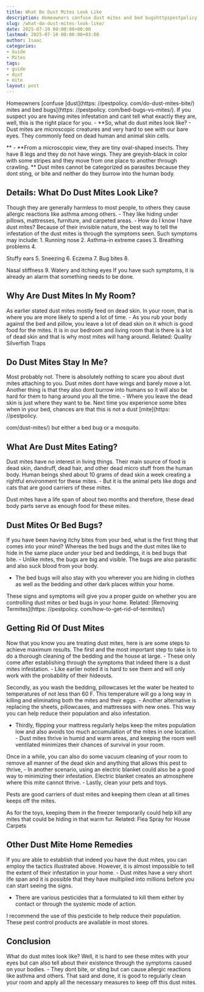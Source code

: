 ```yaml
---
title: What Do Dust Mites Look Like
description: Homeowners confuse dust mites and bed bugshttpspestpolicy.combed-bugs-vs-mites . If you suspect you are having mites infestation and cant tell what exactly...
slug: /what-do-dust-mites-look-like/
date: 2025-07-10 00:00:00+00:00
lastmod: 2025-07-10 00:00:00+03:00
author: Isaac
categories:
- Guide
- Mites
tags:
- guide
- dust
- mite
layout: post
---
```


Homeowners [confuse [dust](https: //pestpolicy. com/do-dust-mites-bite/) mites and bed bugs](https: //pestpolicy. com/bed-bugs-vs-mites/). If you suspect you are having mites infestation and cant tell what exactly they are, well, this is the right place for you. - **So, what do dust mites look like? - Dust mites are microscopic creatures and very hard to see with our bare eyes. They commonly feed on dead human and animal skin cells.

** - **From a microscopic view, they are tiny oval-shaped insects. They have 8 legs and they do not have wings. They are greyish-black in color with some stripes and they move from one place to another through crawling. ** Dust mites cannot be categorized as parasites because they dont sting, or bite and neither do they burrow into the human body.

##  Details: What Do Dust Mites Look Like?

Though they are generally harmless to most people, to others they cause allergic reactions like asthma among others. - They like hiding under pillows, mattresses, furniture, and carpeted areas. - How do I know I have dust mites? Because of their invisible nature, the best way to tell the infestation of the dust mites is through the symptoms seen. Such symptoms may include: 1. Running nose 2. Asthma-in extreme cases 3. Breathing problems 4.

Stuffy ears 5. Sneezing 6. Eczema 7. Bug bites 8.

Nasal stiffness 9. Watery and itching eyes If you have such symptoms, it is already an alarm that something needs to be done.

##  Why Are Dust Mites In My Room?

As earlier stated dust mites mostly feed on dead skin. In your room, that is where you are more likely to spend a lot of time. - As you rub your body against the bed and pillow, you leave a lot of dead skin on it which is good food for the mites. It is in our bedroom and living room that is there is a lot of dead skin and that is why most mites will hang around. Related: Quality Silverfish Traps

##  Do Dust Mites Stay In Me?

Most probably not. There is absolutely nothing to scare you about dust mites attaching to you. Dust mites dont have wings and barely move a lot. Another thing is that they also dont burrow into humans so it will also be hard for them to hang around you all the time. - Where you leave the dead skin is just where they want to be. Next time you experience some bites when in your bed, chances are that this is not a dust [mite](https: //pestpolicy.

com/dust-mites/) but either a bed bug or a mosquito.

##  What Are Dust Mites Eating?

Dust mites have no interest in living things. Their main source of food is dead skin, dandruff, dead hair, and other dead micro stuff from the human body. Human beings shed about 10 grams of dead skin a week creating a rightful environment for these mites. - But it is the animal pets like dogs and cats that are good carriers of these mites.

Dust mites have a life span of about two months and therefore, these dead body parts serve as enough food for these mites.

##  Dust Mites Or Bed Bugs?

If you have been having itchy bites from your bed, what is the first thing that comes into your mind? Whereas the bed bugs and the dust mites like to hide in the same place under your bed and beddings, it is bed bugs that bite. - Unlike mites, the bugs are big and visible. The bugs are also parasitic and also suck blood from your body.

- The bed bugs will also stay with you wherever you are hiding in clothes as well as the bedding and other dark places within your home.

These signs and symptoms will give you a proper guide on whether you are controlling dust mites or bed bugs in your home. Related: [Removing Termites](https: //pestpolicy. com/how-to-get-rid-of-termites/)

##  Getting Rid Of Dust Mites

Now that you know you are treating dust mites, here is are some steps to achieve maximum results. The first and the most important step to take is to do a thorough cleaning of the bedding and the house at large. - These only come after establishing through the symptoms that indeed there is a dust mites infestation. - Like earlier noted it is hard to see them and will only work with the probability of their hideouts.

Secondly, as you wash the bedding, pillowcases let the water be heated to temperatures of not less than 60 F. This temperature will go a long way in killing and eliminating both the mites and their eggs. - Another alternative is replacing the sheets, pillowcases, and mattresses with new ones. This way you can help reduce their population and also infestation.

- Thirdly, flipping your mattress regularly helps keep the mites population low and also avoids too much accumulation of the mites in one location. - Dust mites thrive in humid and warm areas, and keeping the room well ventilated minimizes their chances of survival in your room.

Once in a while, you can also do some vacuum cleaning of your room to remove all manner of the dead skin and anything that allows this pest to thrive, - In another scenario, using an electric blanket could also be a good way to minimizing their infestation. Electric blanket creates an atmosphere where this mite cannot thrive. - Lastly, clean your pets and toys.

Pests are good carriers of dust mites and keeping them clean at all times keeps off the mites.

As for the toys, keeping them in the freezer temporarily could help kill any mites that could be hiding in that warm fur. Related: Flea Spray for House Carpets

##  Other Dust Mite Home Remedies

If you are able to establish that indeed you have the dust mites, you can employ the tactics illustrated above. However, it is almost impossible to tell the extent of their infestation in your home. - Dust mites have a very short life span and it is possible that they have multiplied into millions before you can start seeing the signs.

- There are various pesticides that a formulated to kill them either by contact or through the systemic mode of action.

I recommend the use of this pesticide to help reduce their population. These pest control products are available in most stores.

##  Conclusion

What do dust mites look like? Well, it is hard to see these mites with your eyes but can also tell about their existence through the symptoms caused on your bodies. - They dont bite, or sting but can cause allergic reactions like asthma and others. That said and done, it is good to regularly clean your room and apply all the necessary measures to keep off this dust mites.

